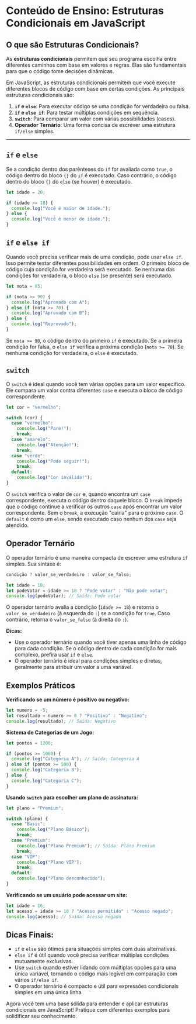 # Conteúdo de Ensino: Estruturas Condicionais em JavaScript

## O que são Estruturas Condicionais?

As **estruturas condicionais** permitem que seu programa escolha entre diferentes caminhos com base em valores e regras. Elas são fundamentais para que o código tome decisões dinâmicas.

Em JavaScript, as estruturas condicionais permitem que você execute diferentes blocos de código com base em certas condições. As principais estruturas condicionais são:

1.  **`if` e `else`**: Para executar código se uma condição for verdadeira ou falsa.
2.  **`if` e `else if`**: Para testar múltiplas condições em sequência.
3.  **`switch`**: Para comparar um valor com várias possibilidades (cases).
4.  **Operador Ternário**: Uma forma concisa de escrever uma estrutura `if/else` simples.


---

## `if` e `else`

Se a condição dentro dos parênteses do `if` for avaliada como `true`, o código dentro do bloco `{}` do `if` é executado. Caso contrário, o código dentro do bloco `{}` do `else` (se houver) é executado.

```javascript
let idade = 20;

if (idade >= 18) {
  console.log("Você é maior de idade.");
} else {
  console.log("Você é menor de idade.");
}
```

## `if` e `else if`

Quando você precisa verificar mais de uma condição, pode usar `else if`. Isso permite testar diferentes possibilidades em ordem. O primeiro bloco de código cuja condição for verdadeira será executado. Se nenhuma das condições for verdadeira, o bloco `else` (se presente) será executado.

```javascript
let nota = 85;

if (nota >= 90) {
  console.log("Aprovado com A");
} else if (nota >= 70) {
  console.log("Aprovado com B");
} else {
  console.log("Reprovado");
}
```
Se `nota >= 90`, o código dentro do primeiro `if` é executado.
Se a primeira condição for falsa, o `else if` verifica a próxima condição (`nota >= 70`).
Se nenhuma condição for verdadeira, o `else` é executado.

## `switch`

O `switch` é ideal quando você tem várias opções para um valor específico. Ele compara um valor contra diferentes `case` e executa o bloco de código correspondente.

```javascript
let cor = "vermelho";

switch (cor) {
  case "vermelho":
    console.log("Pare!");
    break;
  case "amarelo":
    console.log("Atenção!");
    break;
  case "verde":
    console.log("Pode seguir!");
    break;
  default:
    console.log("Cor inválida!");
}
```

O `switch` verifica o valor de `cor` e, quando encontra um `case` correspondente, executa o código dentro daquele bloco.
O `break` impede que o código continue a verificar os outros `case` após encontrar um valor correspondente. Sem o `break`, a execução "cairia" para o próximo `case`.
O `default` é como um `else`, sendo executado caso nenhum dos `case` seja atendido.

## Operador Ternário

O operador ternário é uma maneira compacta de escrever uma estrutura `if` simples. Sua sintaxe é:

```javascript
condição ? valor_se_verdadeiro : valor_se_falso;
```
```javascript
let idade = 18;
let podeVotar = idade >= 18 ? "Pode votar" : "Não pode votar";
console.log(podeVotar); // Saída: Pode votar
```
O operador ternário avalia a condição (`idade >= 18`) e retorna o `valor_se_verdadeiro` (à esquerda do `:`) se a condição for `true`. Caso contrário, retorna o `valor_se_falso` (à direita do `:`).

**Dicas:**

* Use o operador ternário quando você tiver apenas uma linha de código para cada condição. Se o código dentro de cada condição for mais complexo, prefira usar `if` e `else`.
* O operador ternário é ideal para condições simples e diretas, geralmente para atribuir um valor a uma variável.

## Exemplos Práticos

**Verificando se um número é positivo ou negativo:**

```javascript
let numero = -5;
let resultado = numero >= 0 ? "Positivo" : "Negativo";
console.log(resultado); // Saída: Negativo
```

**Sistema de Categorias de um Jogo:**

```javascript
let pontos = 1200;

if (pontos >= 1000) {
  console.log("Categoria A"); // Saída: Categoria A
} else if (pontos >= 500) {
  console.log("Categoria B");
} else {
  console.log("Categoria C");
}
```


**Usando `switch` para escolher um plano de assinatura:**

```javascript
let plano = "Premium";

switch (plano) {
  case "Basic":
    console.log("Plano Básico");
    break;
  case "Premium":
    console.log("Plano Premium"); // Saída: Plano Premium
    break;
  case "VIP":
    console.log("Plano VIP");
    break;
  default:
    console.log("Plano desconhecido");
}
```

**Verificando se um usuário pode acessar um site:**

```javascript
let idade = 16;
let acesso = idade >= 18 ? "Acesso permitido" : "Acesso negado";
console.log(acesso); // Saída: Acesso negado
```

## Dicas Finais:

* `if` e `else` são ótimos para situações simples com duas alternativas.
* `else if` é útil quando você precisa verificar múltiplas condições mutuamente exclusivas.
* Use `switch` quando estiver lidando com múltiplas opções para uma única variável, tornando o código mais legível em comparação com vários `if/else if`.
* O operador ternário é compacto e útil para expressões condicionais simples em uma única linha.

Agora você tem uma base sólida para entender e aplicar estruturas condicionais em JavaScript! Pratique com diferentes exemplos para solidificar seu conhecimento.